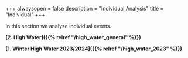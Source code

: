 +++
alwaysopen = false
description = "Individual Analysis"
title = "Individual"
+++

In this section we analyze individual events.

**[2. High Water]({{% relref "/high_water_general" %}})**

**[1. Winter High Water 2023/2024]({{% relref "/high_water_2023" %}})**